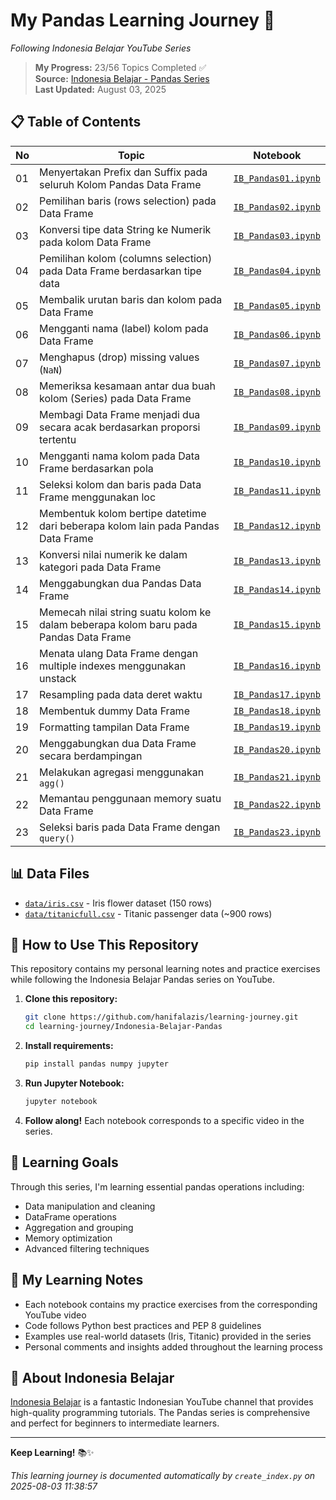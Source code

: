 # My Pandas Learning Journey 🐼
*Following Indonesia Belajar YouTube Series*

> **My Progress:** 23/56 Topics Completed ✅  
> **Source:** [Indonesia Belajar - Pandas Series](https://www.youtube.com/playlist?list=PL2O3HdJI4voGdD_9xhVCTBoDTDNHpajm5)  
> **Last Updated:** August 03, 2025

## 📋 Table of Contents

| No | Topic | Notebook |
|----|-------|----------|
| 01 | Menyertakan Prefix dan Suffix pada seluruh Kolom Pandas Data Frame | [`IB_Pandas01.ipynb`](./notebooks/IB_Pandas01.ipynb) |
| 02 | Pemilihan baris (rows selection) pada Data Frame | [`IB_Pandas02.ipynb`](./notebooks/IB_Pandas02.ipynb) |
| 03 | Konversi tipe data String ke Numerik pada kolom Data Frame | [`IB_Pandas03.ipynb`](./notebooks/IB_Pandas03.ipynb) |
| 04 | Pemilihan kolom (columns selection) pada Data Frame berdasarkan tipe data | [`IB_Pandas04.ipynb`](./notebooks/IB_Pandas04.ipynb) |
| 05 | Membalik urutan baris dan kolom pada Data Frame | [`IB_Pandas05.ipynb`](./notebooks/IB_Pandas05.ipynb) |
| 06 | Mengganti nama (label) kolom pada Data Frame | [`IB_Pandas06.ipynb`](./notebooks/IB_Pandas06.ipynb) |
| 07 | Menghapus (drop) missing values (`NaN`) | [`IB_Pandas07.ipynb`](./notebooks/IB_Pandas07.ipynb) |
| 08 | Memeriksa kesamaan antar dua buah kolom (Series) pada Data Frame | [`IB_Pandas08.ipynb`](./notebooks/IB_Pandas08.ipynb) |
| 09 | Membagi Data Frame menjadi dua secara acak berdasarkan proporsi tertentu | [`IB_Pandas09.ipynb`](./notebooks/IB_Pandas09.ipynb) |
| 10 | Mengganti nama kolom pada Data Frame berdasarkan pola | [`IB_Pandas10.ipynb`](./notebooks/IB_Pandas10.ipynb) |
| 11 | Seleksi kolom dan baris pada Data Frame menggunakan loc | [`IB_Pandas11.ipynb`](./notebooks/IB_Pandas11.ipynb) |
| 12 | Membentuk kolom bertipe datetime dari beberapa kolom lain pada Pandas Data Frame | [`IB_Pandas12.ipynb`](./notebooks/IB_Pandas12.ipynb) |
| 13 | Konversi nilai numerik ke dalam kategori pada Data Frame | [`IB_Pandas13.ipynb`](./notebooks/IB_Pandas13.ipynb) |
| 14 | Menggabungkan dua Pandas Data Frame | [`IB_Pandas14.ipynb`](./notebooks/IB_Pandas14.ipynb) |
| 15 | Memecah nilai string suatu kolom ke dalam beberapa kolom baru pada Pandas Data Frame | [`IB_Pandas15.ipynb`](./notebooks/IB_Pandas15.ipynb) |
| 16 | Menata ulang Data Frame dengan multiple indexes menggunakan unstack | [`IB_Pandas16.ipynb`](./notebooks/IB_Pandas16.ipynb) |
| 17 | Resampling pada data deret waktu | [`IB_Pandas17.ipynb`](./notebooks/IB_Pandas17.ipynb) |
| 18 | Membentuk dummy Data Frame | [`IB_Pandas18.ipynb`](./notebooks/IB_Pandas18.ipynb) |
| 19 | Formatting tampilan Data Frame | [`IB_Pandas19.ipynb`](./notebooks/IB_Pandas19.ipynb) |
| 20 | Menggabungkan dua Data Frame secara berdampingan | [`IB_Pandas20.ipynb`](./notebooks/IB_Pandas20.ipynb) |
| 21 | Melakukan agregasi menggunakan `agg()` | [`IB_Pandas21.ipynb`](./notebooks/IB_Pandas21.ipynb) |
| 22 | Memantau penggunaan memory suatu Data Frame | [`IB_Pandas22.ipynb`](./notebooks/IB_Pandas22.ipynb) |
| 23 | Seleksi baris pada Data Frame dengan `query()` | [`IB_Pandas23.ipynb`](./notebooks/IB_Pandas23.ipynb) |

## 📊 Data Files

- [`data/iris.csv`](./data/iris.csv) - Iris flower dataset (150 rows)
- [`data/titanicfull.csv`](./data/titanicfull.csv) - Titanic passenger data (~900 rows)

## 🚀 How to Use This Repository

This repository contains my personal learning notes and practice exercises while following the Indonesia Belajar Pandas series on YouTube.

1. **Clone this repository:**
   ```bash
   git clone https://github.com/hanifalazis/learning-journey.git
   cd learning-journey/Indonesia-Belajar-Pandas
   ```

2. **Install requirements:**
   ```bash
   pip install pandas numpy jupyter
   ```

3. **Run Jupyter Notebook:**
   ```bash
   jupyter notebook
   ```

4. **Follow along!** Each notebook corresponds to a specific video in the series.

## 🎯 Learning Goals

Through this series, I'm learning essential pandas operations including:
- Data manipulation and cleaning
- DataFrame operations  
- Aggregation and grouping
- Memory optimization
- Advanced filtering techniques

## 📝 My Learning Notes

- Each notebook contains my practice exercises from the corresponding YouTube video
- Code follows Python best practices and PEP 8 guidelines
- Examples use real-world datasets (Iris, Titanic) provided in the series
- Personal comments and insights added throughout the learning process

## 🎥 About Indonesia Belajar

[Indonesia Belajar](https://www.youtube.com/channel/UCQ4Jo2IJeyRGzZBvjaaLzrw) is a fantastic Indonesian YouTube channel that provides high-quality programming tutorials. The Pandas series is comprehensive and perfect for beginners to intermediate learners.

---

**Keep Learning!** 📚✨

*This learning journey is documented automatically by `create_index.py` on 2025-08-03 11:38:57*
